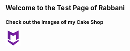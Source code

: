 ## Welcome to the Test Page of Rabbani

### Check out the Images of my Cake Shop 

![alt text](https://github.com/adam-p/markdown-here/raw/master/src/common/images/icon48.png "Logo Title Text 1")


